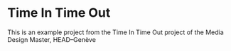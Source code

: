 # Time In Time Out
This is an example project from the Time In Time Out project of the Media Design Master, HEAD–Genève
